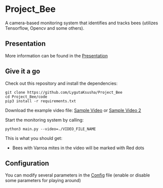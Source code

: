 # Project_Bee 

A camera-based monitoring system that identifies and tracks bees (utilizes Tensorflow, Opencv and some others).


## Presentation

More information can be found in the [Presentation](https://github.com/LygutaKsusha/Project_Bee/blob/main/Presentation.pdf)


## Give it a go

Check out this repository and install the dependencies:

```
git clone https://github.com/LygutaKsusha/Project_Bee
cd Project_Bee/code
pip3 install -r requirements.txt
```


Download the example video file: <a href="https://www.youtube.com/watch?v=xBye2Or-ptk">Sample Video</a> or 
<a href="https://www.youtube.com/watch?v=2bzwwklDFr0&t=24s">Sample Video 2</a>


Start the monitoring system by calling:

```
python3 main.py --video=./VIDEO_FILE_NAME
```

This is what you should get:

 - Bees with Varroa mites in the video will be marked with Red dots

## Configuration

You can modify several parameters in the [Config](https://github.com/LygutaKsusha/Project_Bee/blob/main/code/config.yaml) file (enable or disable some parameters for playing around)


